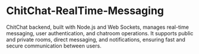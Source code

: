 # ChitChat-RealTime-Messaging
ChitChat backend, built with Node.js and Web Sockets, manages real-time messaging, user authentication, and chatroom operations. It supports public and private rooms, direct messaging, and notifications, ensuring fast and secure communication between users.
